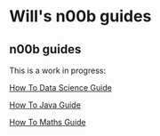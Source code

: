 # Will's n00b guides

## n00b guides

This is a work in progress:

[How To Data Science Guide](https://wrussell1999.github.io/how-to-data-science-uob/)

[How To Java Guide](https://wrussell1999.github.io/how-to-java-uob/)

[How To Maths Guide](https://wrussell1999.github.io/how-to-maths-uob/)
